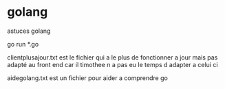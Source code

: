 # golang
astuces golang

go run *.go


clientplusajour.txt
 est le fichier qui a le plus de fonctionner a jour mais pas adapté au front end car il timothee n a pas eu le temps d adapter a celui ci
 
 
 aidegolang.txt
  est un fichier pour aider a comprendre go 



